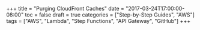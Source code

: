 +++
title = "Purging CloudFront Caches"
date = "2017-03-24T17:00:00-08:00"
toc = false
draft = true
categories = ["Step-by-Step Guides", "AWS"]
tags = ["AWS", "Lambda", "Step Functions", "API Gateway", "GitHub"]
+++
